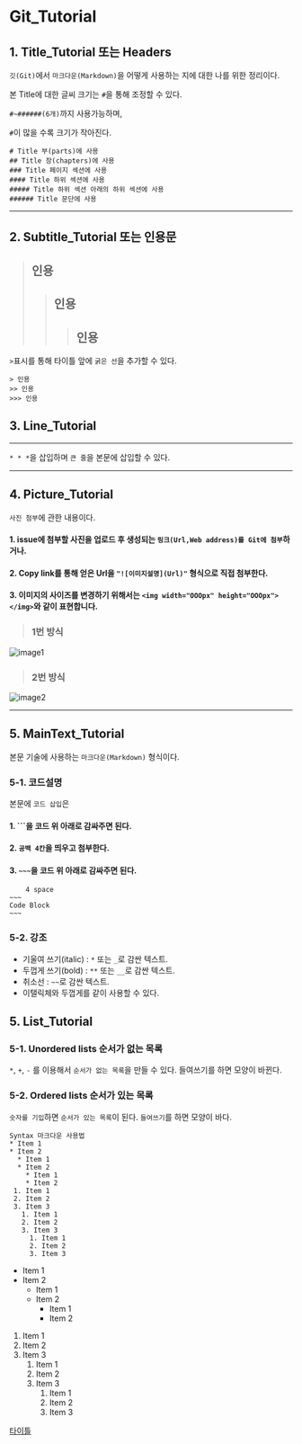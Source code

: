 # Git_Tutorial 
## 1. Title_Tutorial 또는 Headers
`깃(Git)`에서 `마크다운(Markdown)`을 어떻게 사용하는 지에 대한 나를 위한 정리이다.

본 Title에 대한 글씨 크기는 `#`을 통해 조정할 수 있다.

`#~######(6개)`까지 사용가능하며,

`#`이 많을 수록 크기가 작아진다.
```
# Title 부(parts)에 사용
## Title 장(chapters)에 사용
### Title 페이지 섹션에 사용
#### Title 하위 섹션에 사용
##### Title 하위 섹션 아래의 하위 섹션에 사용
###### Title 문단에 사용
```
* * * 
## 2. Subtitle_Tutorial 또는 인용문
>## 인용
>>## 인용
>>>## 인용
`>`표시를 통해 타이틀 앞에 `굵은 선`을 추가할 수 있다.
```
> 인용
>> 인용
>>> 인용
```

## 3. Line_Tutorial
* * *
`* * *`을 삽입하며 `큰 줄`을 본문에 삽입할 수 있다.

* * *

## 4. Picture_Tutorial
`사진 첨부`에 관한 내용이다.

#### 1. issue에 첨부할 사진을 업로드 후 생성되는 `링크(Url,Web address)를 Git에 첨부`하거나.

#### 2. Copy link를 통해 얻은 Url을 `"![이미지설명](Url)"` 형식으로 직접 첨부한다.

#### 3. 이미지의 사이즈를 변경하기 위해서는 `<img width="OOOpx" height="OOOpx"></img>`와 같이 표현합니다.


>### 1번 방식
![image1](https://user-images.githubusercontent.com/50895677/140864400-beac9f5b-a92b-405d-8249-b519efdb9294.png)


>### 2번 방식
![image2](https://user-images.githubusercontent.com/50895677/140864460-44930060-6077-4d25-8d68-8c3e43394bf9.png)

* * *
## 5. MainText_Tutorial
본문 기술에 사용하는 `마크다운(Markdown)` 형식이다.

### 5-1. 코드설명
본문에 `코드 삽입`은 

#### 1. \`\`\`을 코드 위 아래로 감싸주면 된다.
#### 2. `공백 4칸`을 띄우고 첨부한다.
#### 3. `~~~`을 코드 위 아래로 감싸주면 된다.
```
    4 space
~~~
Code Block
~~~
```

### 5-2. 강조
* 기울여 쓰기(italic) : `*` 또는 `_`로 감싼 텍스트.
* 두껍게 쓰기(bold) : `**` 또는 `__`로 감싼 텍스트.
* 취소선 : `~~`로 감싼 텍스트.
* 이탤릭체와 두껍게를 같이 사용할 수 있다.

## 5. List_Tutorial

### 5-1. Unordered lists 순서가 없는 목록
`*`, `+`, `-` 를 이용해서 `순서가 없는 목록`을 만들 수 있다.
들여쓰기를 하면 모양이 바뀐다.

### 5-2. Ordered lists 순서가 있는 목록
`숫자를 기입`하면 `순서가 있는 목록`이 된다.
`들여쓰기`를 하면 모양이 바다.
```
Syntax 마크다운 사용법
* Item 1
* Item 2
  * Item 1
  * Item 2
    * Item 1
    * Item 2
 1. Item 1
 2. Item 2
 3. Item 3
   1. Item 1
   2. Item 2
   3. Item 3
     1. Item 1
     2. Item 2
     3. Item 3
 ```
* Item 1
* Item 2
  * Item 1
  * Item 2
    * Item 1
    * Item 2
 1. Item 1
 2. Item 2
 3. Item 3
    1. Item 1
    2. Item 2
    3. Item 3
        1. Item 1
        2. Item 2
        3. Item 3

[타이틀](#1-title_tutorial-또는-headers)
